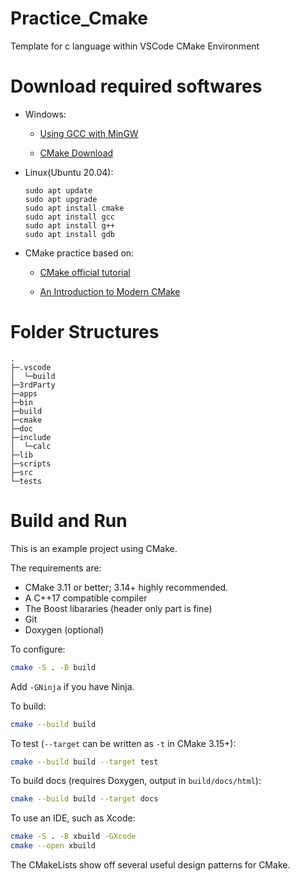 # Practice_Cmake
Template for c language within VSCode CMake Environment

# Download required softwares
- Windows:

  - [Using GCC with MinGW](https://code.visualstudio.com/docs/cpp/config-mingw)

  - [CMake Download](https://cmake.org/download/)

- Linux(Ubuntu 20.04):
  ```shell
  sudo apt update
  sudo apt upgrade
  sudo apt install cmake
  sudo apt install gcc
  sudo apt install g++
  sudo apt install gdb
  ```

- CMake practice based on:

  - [CMake official tutorial](https://cmake.org/cmake/help/v3.25/guide/tutorial/index.html)

  - [An Introduction to Modern CMake](https://cliutils.gitlab.io/modern-cmake/)

# Folder Structures
```shell
.
├─.vscode
│  └─build
├─3rdParty
├─apps
├─bin
├─build
├─cmake
├─doc
├─include
│  └─calc
├─lib
├─scripts
├─src
└─tests
```

# Build and Run
This is an example project using CMake.

The requirements are:

- CMake 3.11 or better; 3.14+ highly recommended.
- A C++17 compatible compiler
- The Boost libararies (header only part is fine)
- Git
- Doxygen (optional)

To configure:

```bash
cmake -S . -B build
```

Add `-GNinja` if you have Ninja.

To build:

```bash
cmake --build build
```

To test (`--target` can be written as `-t` in CMake 3.15+):

```bash
cmake --build build --target test
```

To build docs (requires Doxygen, output in `build/docs/html`):

```bash
cmake --build build --target docs
```

To use an IDE, such as Xcode:

```bash
cmake -S . -B xbuild -GXcode
cmake --open xbuild
```

The CMakeLists show off several useful design patterns for CMake.
